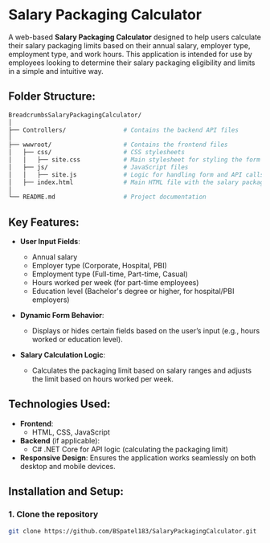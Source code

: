 # Salary Packaging Calculator

A web-based **Salary Packaging Calculator** designed to help users calculate their salary packaging limits based on their annual salary, employer type, employment type, and work hours. This application is intended for use by employees looking to determine their salary packaging eligibility and limits in a simple and intuitive way.

## Folder Structure:
```bash
BreadcrumbsSalaryPackagingCalculator/
│
├── Controllers/                # Contains the backend API files   
│
├── wwwroot/                    # Contains the frontend files
│   ├── css/                    # CSS stylesheets
│   │   ├── site.css            # Main stylesheet for styling the form
│   ├── js/                     # JavaScript files
│   │   ├── site.js             # Logic for handling form and API calls
│   ├── index.html              # Main HTML file with the salary packaging form
│
└── README.md                   # Project documentation
```

## Key Features:
- **User Input Fields**:
  - Annual salary
  - Employer type (Corporate, Hospital, PBI)
  - Employment type (Full-time, Part-time, Casual)
  - Hours worked per week (for part-time employees)
  - Education level (Bachelor's degree or higher, for hospital/PBI employers)
  
- **Dynamic Form Behavior**:
  - Displays or hides certain fields based on the user’s input (e.g., hours worked or education level).
  
- **Salary Calculation Logic**:
  - Calculates the packaging limit based on salary ranges and adjusts the limit based on hours worked per week.

## Technologies Used:
- **Frontend**:
  - HTML, CSS, JavaScript
- **Backend** (if applicable):
  - C# .NET Core for API logic (calculating the packaging limit)
- **Responsive Design**: Ensures the application works seamlessly on both desktop and mobile devices.

## Installation and Setup:

### 1. Clone the repository
```bash
git clone https://github.com/BSpatel183/SalaryPackagingCalculator.git
